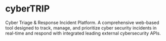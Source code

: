 # cyberTRIP
Cyber Triage &amp; Response Incident Platform. A comprehensive web-based tool designed to track, manage, and prioritize cyber security incidents in real-time and respond with integrated leading external cybersecurity APIs.
